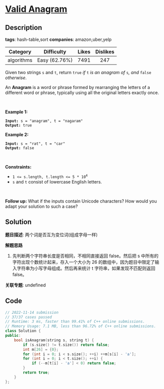 # [Valid Anagram](https://leetcode.com/problems/valid-anagram/description/)

## Description

**tags**: hash-table,sort
**companies**: amazon,uber,yelp

|  Category  |  Difficulty   | Likes | Dislikes |
| :--------: | :-----------: | :---: | :------: |
| algorithms | Easy (62.76%) | 7491  |   247    |

<p>Given two strings <code>s</code> and <code>t</code>, return <code>true</code> <em>if</em> <code>t</code> <em>is an anagram of</em> <code>s</code><em>, and</em> <code>false</code> <em>otherwise</em>.</p>

<p>An <strong>Anagram</strong> is a word or phrase formed by rearranging the letters of a different word or phrase, typically using all the original letters exactly once.</p>

<p>&nbsp;</p>
<p><strong class="example">Example 1:</strong></p>
<pre><code><strong>Input:</strong> s = "anagram", t = "nagaram"
<strong>Output:</strong> true</code></pre><p><strong class="example">Example 2:</strong></p>
<pre><code><strong>Input:</strong> s = "rat", t = "car"
<strong>Output:</strong> false</code></pre>
<p>&nbsp;</p>
<p><strong>Constraints:</strong></p>

<ul>
  <li><code>1 &lt;= s.length, t.length &lt;= 5 * 10<sup>4</sup></code></li>
  <li><code>s</code> and <code>t</code> consist of lowercase English letters.</li>
</ul>

<p>&nbsp;</p>
<p><strong>Follow up:</strong> What if the inputs contain Unicode characters? How would you adapt your solution to such a case?</p>

## Solution

**题目描述**: 两个词是否互为变位词(组成字母一样)

**解题思路**

1. 先判断两个字符串长度是否相同，不相同直接返回 false。然后把 s 中所有的字符出现个数统计起来，存入一个大小为 26 的数组中，因为题目中限定了输入字符串为小写字母组成。然后再来统计 t 字符串，如果发现不匹配则返回 false。

**关联专题**: undefined

## Code

```cpp
// 2022-11-14 submission
// 37/37 cases passed
// Runtime: 3 ms, faster than 99.41% of C++ online submissions.
// Memory Usage: 7.1 MB, less than 96.72% of C++ online submissions.
class Solution {
public:
    bool isAnagram(string s, string t) {
        if (s.size() != t.size()) return false;
        int m[26] = {0};
        for (int i = 0; i < s.size(); ++i) ++m[s[i] - 'a'];
        for (int i = 0; i < t.size(); ++i) {
            if (--m[t[i] - 'a'] < 0) return false;
        }
        return true;
    }
};
```
